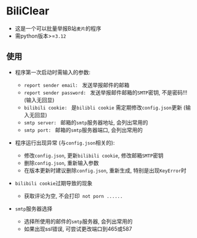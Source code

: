 # BiliClear
- 这是一个可以批量举报B站`麦片`的程序
- 需python版本>=`3.12`

## 使用
- 程序第一次启动时需输入的参数:
    - `report sender email: ` 发送举报邮件的邮箱
    - `report sender password: ` 发送举报邮件邮箱的`SMTP`密钥, 不是密码!!!  (输入无回显)
    - `bilibili cookie: ` 是`bilibli cookie`  需定期修改`config.json`更新 (输入无回显)
    - `smtp server: ` 邮箱的`smtp`服务器地址, 会列出常用的
    - `smtp port: ` 邮箱的`smtp`服务器端口, 会列出常用的

- 程序运行出现异常 (与`config.json`相关的):
    - 修改`config.json`, 更新`bilibili cookie`, 修改邮箱`SMTP`密钥
    - 删除`config.json`, 重新输入参数
    - 在版本更新时建议删除`config.json`, 重新生成, 特别是出现`KeyError`时

- `bilibili cookie`过期导致的现象
    - 获取评论为空, 不会打印` not porn ......`
    
- `smtp`服务器选择
    - 选择所使用的邮件的`smtp`服务器, 会列出常用的
    - 如果出现ssl错误, 可尝试更改端口到465或587